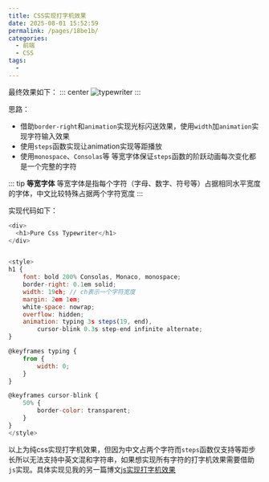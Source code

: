 ```yaml
---
title: CSS实现打字机效果
date: 2025-08-01 15:52:59
permalink: /pages/18be1b/
categories:
  - 前端
  - CSS
tags:
  - 
---
```

最终效果如下：
::: center
![typewriter](https://lhost.oss-cn-chengdu.aliyuncs.com/blog/typewriter.gif)
:::

思路：
* 借助`border-right`和`animation`实现光标闪送效果，使用`width`加`animation`实现字符输入效果
* 使用`steps`函数实现让animation实现等距播放
* 使用`monospace`、`Consolas`等 等宽字体保证`steps`函数的阶跃动画每次变化都是一个完整的字符

::: tip
**等宽字体**
等宽字体是指每个字符（字母、数字、符号等）占据相同水平宽度的字体，中文比较特殊占据两个字符宽度
:::

实现代码如下：
```js
<div>
  <h1>Pure Css Typewriter</h1>
</div>


<style>
h1 {
	font: bold 200% Consolas, Monaco, monospace;
	border-right: 0.1em solid;
	width: 19ch; // ch表示一个字符宽度
	margin: 2em 1em;
	white-space: nowrap;
	overflow: hidden;
	animation: typing 3s steps(19, end),
		cursor-blink 0.3s step-end infinite alternate;
}

@keyframes typing {
	from {
		width: 0;
	}
}

@keyframes cursor-blink {
	50% {
		border-color: transparent;
	}
}
</style>
```

以上为纯css实现打字机效果，但因为中文占两个字符而`steps`函数仅支持等距步长所以无法支持中英文混和字符串，如果想实现所有字符的打字机效果需要借助`js`实现。具体实现见我的另一篇博文[js实现打字机效果](/pages/ba7476/)
